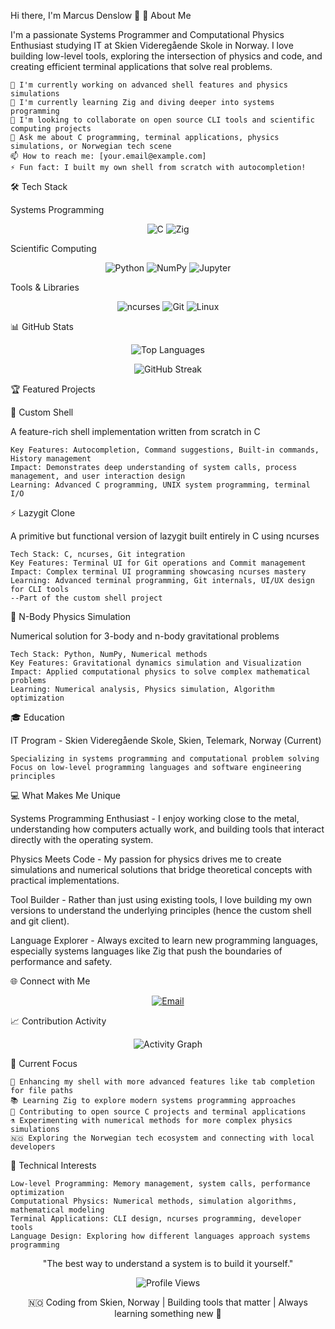 Hi there, I'm Marcus Denslow 👋
🚀 About Me

I'm a passionate Systems Programmer and Computational Physics Enthusiast studying IT at Skien Videregående Skole in Norway. I love building low-level tools, exploring the intersection of physics and code, and creating efficient terminal applications that solve real problems.

    🔭 I'm currently working on advanced shell features and physics simulations
    🌱 I'm currently learning Zig and diving deeper into systems programming
    👯 I'm looking to collaborate on open source CLI tools and scientific computing projects
    💬 Ask me about C programming, terminal applications, physics simulations, or Norwegian tech scene
    📫 How to reach me: [your.email@example.com]
    ⚡ Fun fact: I built my own shell from scratch with autocompletion!

🛠️ Tech Stack

Systems Programming 
<div align="center">
    
![C](https://img.shields.io/badge/C-00599C?style=for-the-badge&logo=c&logoColor=white) 
![Zig](https://img.shields.io/badge/Zig-F7A41D?style=for-the-badge&logo=zig&logoColor=white)
</div>

Scientific Computing 
<div align="center">
    
![Python](https://img.shields.io/badge/Python-3776AB?style=for-the-badge&logo=python&logoColor=white) 
![NumPy](https://img.shields.io/badge/numpy-%23013243.svg?style=for-the-badge&logo=numpy&logoColor=white) 
![Jupyter](https://img.shields.io/badge/jupyter-%23FA0F00.svg?style=for-the-badge&logo=jupyter&logoColor=white) 
</div>

Tools & Libraries 
<div align="center">
    
![ncurses](https://img.shields.io/badge/ncurses-4EAA25?style=for-the-badge&logo=gnu&logoColor=white) 
![Git](https://img.shields.io/badge/Git-F05032?style=for-the-badge&logo=git&logoColor=white) 
![Linux](https://img.shields.io/badge/Linux-FCC624?style=for-the-badge&logo=linux&logoColor=black)    
</div>



📊 GitHub Stats 
<div align="center">
    
![Top Languages](https://github-readme-stats.vercel.app/api/top-langs/?username=marcusDenslow&layout=compact&theme=radical)

![GitHub Streak](https://github-readme-streak-stats.herokuapp.com/?user=marcusDenslow&theme=radical) 
</div>





🏆 Featured Projects

🐚 Custom Shell

A feature-rich shell implementation written from scratch in C

    Key Features: Autocompletion, Command suggestions, Built-in commands, History management
    Impact: Demonstrates deep understanding of system calls, process management, and user interaction design
    Learning: Advanced C programming, UNIX system programming, terminal I/O

⚡ Lazygit Clone

A primitive but functional version of lazygit built entirely in C using ncurses

    Tech Stack: C, ncurses, Git integration
    Key Features: Terminal UI for Git operations and Commit management
    Impact: Complex terminal UI programming showcasing ncurses mastery
    Learning: Advanced terminal programming, Git internals, UI/UX design for CLI tools
    --Part of the custom shell project

🌌 N-Body Physics Simulation

Numerical solution for 3-body and n-body gravitational problems

    Tech Stack: Python, NumPy, Numerical methods
    Key Features: Gravitational dynamics simulation and Visualization
    Impact: Applied computational physics to solve complex mathematical problems
    Learning: Numerical analysis, Physics simulation, Algorithm optimization



🎓 Education

IT Program - Skien Videregående Skole, Skien, Telemark, Norway (Current)

    Specializing in systems programming and computational problem solving
    Focus on low-level programming languages and software engineering principles



💻 What Makes Me Unique

Systems Programming Enthusiast - I enjoy working close to the metal, understanding how computers actually work, and building tools that interact directly with the operating system.

Physics Meets Code - My passion for physics drives me to create simulations and numerical solutions that bridge theoretical concepts with practical implementations.

Tool Builder - Rather than just using existing tools, I love building my own versions to understand the underlying principles (hence the custom shell and git client).

Language Explorer - Always excited to learn new programming languages, especially systems languages like Zig that push the boundaries of performance and safety.


🌐 Connect with Me
<div align="center">
    
[![Email](https://img.shields.io/badge/Email-D14836?style=for-the-badge&logo=gmail&logoColor=white)](mailto:marcus.allen.denslow@gmail.com)
</div>


📈 Contribution Activity
<div align="center">
    
![Activity Graph](https://github-readme-activity-graph.vercel.app/graph?username=marcusDenslow&theme=tokyo-night)
</div>

🎯 Current Focus

    🔨 Enhancing my shell with more advanced features like tab completion for file paths
    📚 Learning Zig to explore modern systems programming approaches
    🤝 Contributing to open source C projects and terminal applications
    ⚗️ Experimenting with numerical methods for more complex physics simulations
    🇳🇴 Exploring the Norwegian tech ecosystem and connecting with local developers

🏅 Technical Interests

    Low-level Programming: Memory management, system calls, performance optimization
    Computational Physics: Numerical methods, simulation algorithms, mathematical modeling
    Terminal Applications: CLI design, ncurses programming, developer tools
    Language Design: Exploring how different languages approach systems programming

<div align="center">
"The best way to understand a system is to build it yourself."

![Profile Views](https://komarev.com/ghpvc/?username=marcusDenslow&color=blueviolet&style=flat-square&label=Profile+Views)

🇳🇴 Coding from Skien, Norway | Building tools that matter | Always learning something new 🚀
</div>
